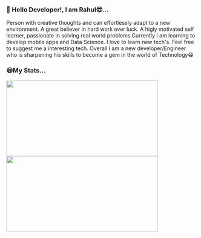 ### 👋 Hello Developer!, I am Rahul😎...
Person with creative thoughts and can effortlessly adapt to a new environment. A great believer in hard work over luck. A higly motivated self learner, passionate in solving real world problems.Currently I am learning to develop mobile apps and Data Science. I love to learn new tech's. Feel free to suggest me a interesting tech. Overall I am a new developer/Engineer who is sharpening his skills to become a gem in the world of Technology😁
<!--
**Rahul-Ramalingam/Rahul-Ramalingam** is a ✨ _special_ ✨ repository because its `README.md` (this file) appears on your GitHub profile.

Here are some ideas to get you started:

- 🔭 I’m currently working on ...
- 🌱 I’m currently learning ...
- 👯 I’m looking to collaborate on ...
- 🤔 I’m looking for help with ...
- 💬 Ask me about ...
- 📫 How to reach me: ...
- 😄 Pronouns: ...
- ⚡ Fun fact: ...
-->

### 😄My Stats...
<a href="#">
         <img src="https://github-readme-stats.vercel.app/api?username=Rahul-Ramalingam&bg_color=30,fafa6e,009c8f&title_color=fff&text_color=fff"
         width="400" height="200">
      </a>                   
<a href="#">
         <img src="https://github-readme-stats.vercel.app/api/top-langs/?username=Rahul-Ramalingam&layout=compact"
         width="400" height="200">
      </a>
